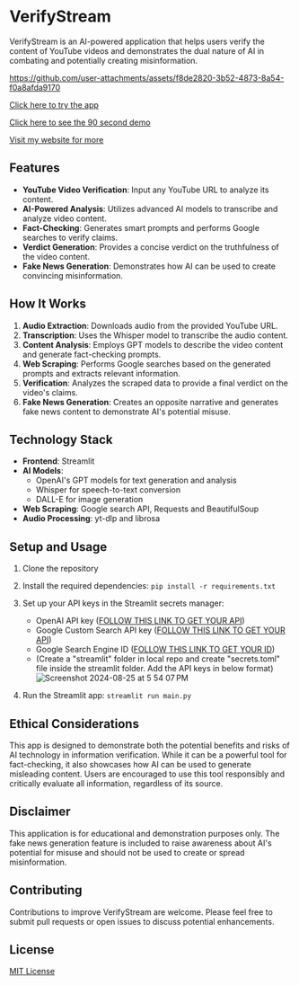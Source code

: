 # VerifyStream

VerifyStream is an AI-powered application that helps users verify the content of YouTube videos and demonstrates the dual nature of AI in combating and potentially creating misinformation.

https://github.com/user-attachments/assets/f8de2820-3b52-4873-8a54-f0a8afda9170

[Click here to try the app](https://verifystream.streamlit.app/)

[Click here to see the 90 second demo](https://www.youtube.com/watch?v=7p44bkYDjEU)

[Visit my website for more](https://kailash.london/)

## Features

- **YouTube Video Verification**: Input any YouTube URL to analyze its content.
- **AI-Powered Analysis**: Utilizes advanced AI models to transcribe and analyze video content.
- **Fact-Checking**: Generates smart prompts and performs Google searches to verify claims.
- **Verdict Generation**: Provides a concise verdict on the truthfulness of the video content.
- **Fake News Generation**: Demonstrates how AI can be used to create convincing misinformation.

## How It Works

1. **Audio Extraction**: Downloads audio from the provided YouTube URL.
2. **Transcription**: Uses the Whisper model to transcribe the audio content.
3. **Content Analysis**: Employs GPT models to describe the video content and generate fact-checking prompts.
4. **Web Scraping**: Performs Google searches based on the generated prompts and extracts relevant information.
5. **Verification**: Analyzes the scraped data to provide a final verdict on the video's claims.
6. **Fake News Generation**: Creates an opposite narrative and generates fake news content to demonstrate AI's potential misuse.

## Technology Stack

- **Frontend**: Streamlit
- **AI Models**: 
  - OpenAI's GPT models for text generation and analysis
  - Whisper for speech-to-text conversion
  - DALL-E for image generation
- **Web Scraping**: Google search API, Requests and BeautifulSoup
- **Audio Processing**: yt-dlp and librosa

## Setup and Usage

1. Clone the repository
2. Install the required dependencies: `pip install -r requirements.txt`
3. Set up your API keys in the Streamlit secrets manager:
   - OpenAI API key ([FOLLOW THIS LINK TO GET YOUR API](https://platform.openai.com/settings/organization/billing/overview))
   - Google Custom Search API key ([FOLLOW THIS LINK TO GET YOUR API](https://console.cloud.google.com/))
   - Google Search Engine ID ([FOLLOW THIS LINK TO GET YOUR ID](https://programmablesearchengine.google.com/controlpanel/all))
   - (Create a "streamlit" folder in local repo and create "secrets.toml" file inside the streamlit folder. Add the API keys in below format)
![Screenshot 2024-08-25 at 5 54 07 PM](https://github.com/user-attachments/assets/0350bec5-3ec8-4ddd-8c81-7950dd705d27)

4. Run the Streamlit app: `streamlit run main.py`

## Ethical Considerations

This app is designed to demonstrate both the potential benefits and risks of AI technology in information verification. While it can be a powerful tool for fact-checking, it also showcases how AI can be used to generate misleading content. Users are encouraged to use this tool responsibly and critically evaluate all information, regardless of its source.

## Disclaimer

This application is for educational and demonstration purposes only. The fake news generation feature is included to raise awareness about AI's potential for misuse and should not be used to create or spread misinformation.

## Contributing

Contributions to improve VerifyStream are welcome. Please feel free to submit pull requests or open issues to discuss potential enhancements.

## License

[MIT License](LICENSE)
